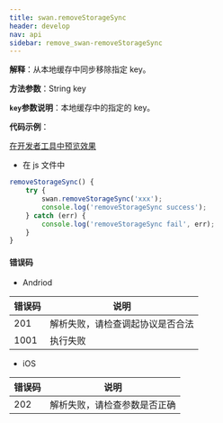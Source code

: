 ```yaml
---
title: swan.removeStorageSync
header: develop
nav: api
sidebar: remove_swan-removeStorageSync
---
```



 

**解释**：从本地缓存中同步移除指定 key。

**方法参数**：String key

**`key`参数说明**：本地缓存中的指定的 key。


**代码示例**：


<a href="swanide://fragment/fdb596bbf3dc4eb3aef72230ab6b9bfc1573635261030" title="在开发者工具中预览效果" target="_self">在开发者工具中预览效果</a>

* 在 js 文件中

```js
removeStorageSync() {
    try {
        swan.removeStorageSync('xxx');
        console.log('removeStorageSync success');
    } catch (err) {
        console.log('removeStorageSync fail', err);
    }
}

```


#### 错误码

* Andriod

|错误码|说明|
|--|--|
|201|解析失败，请检查调起协议是否合法|
|1001|执行失败|

* iOS

|错误码|说明|
|--|--|
|202|解析失败，请检查参数是否正确      |

